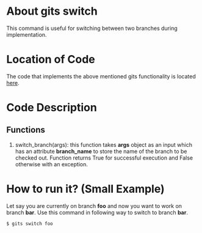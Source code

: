 # About gits switch

This command is useful for switching between two branches during implementation.

# Location of Code

The code that implements the above mentioned gits functionality is located [here](https://github.com/harshitpatel96/GITS/blob/master/code/gits_switch.py).

# Code Description

## Functions

1. switch_branch(args):
   this function takes **args** object as an input which has an attribute **branch_name** to store the name of the branch to be checked out.
   Function returns True for successful execution and False otherwise with an exception.

# How to run it? (Small Example)

Let say you are currently on branch **foo** and now you want to work on branch **bar**.
Use this command in following way to switch to branch **bar**.

```
$ gits switch foo
```
